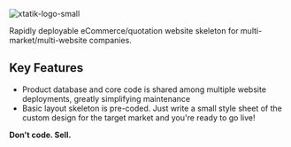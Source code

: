 ![xtatik-logo-small](https://cloud.githubusercontent.com/assets/5747918/6757290/5b02c9c2-cf06-11e4-85ed-e9df433d93d2.png)

Rapidly deployable eCommerce/quotation website skeleton for multi-market/multi-website companies.

## Key Features
* Product database and core code is shared among multiple website
deployments, greatly simplifying maintenance
* Basic layout skeleton is pre-coded. Just write a small style sheet
of the custom design for the target market and you're ready to go live!

**Don't code. Sell.**





